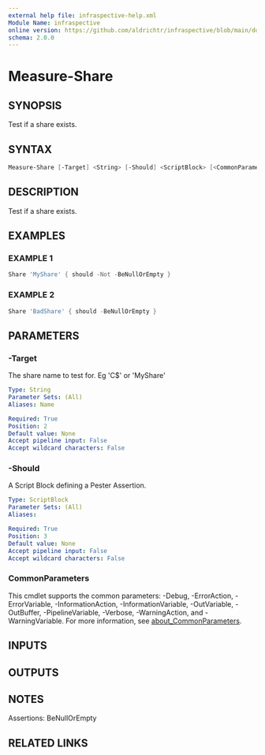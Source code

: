```yaml
---
external help file: infraspective-help.xml
Module Name: infraspective
online version: https://github.com/aldrichtr/infraspective/blob/main/docs/help/Measure-Share.md
schema: 2.0.0
---
```


# Measure-Share

## SYNOPSIS

Test if a share exists.

## SYNTAX

```powershell
Measure-Share [-Target] <String> [-Should] <ScriptBlock> [<CommonParameters>]
```

## DESCRIPTION

Test if a share exists.

## EXAMPLES

### EXAMPLE 1

```powershell
Share 'MyShare' { should -Not -BeNullOrEmpty }
```

### EXAMPLE 2

```powershell
Share 'BadShare' { should -BeNullOrEmpty }
```

## PARAMETERS

### -Target

The share name to test for.
Eg 'C$' or 'MyShare'

```yaml
Type: String
Parameter Sets: (All)
Aliases: Name

Required: True
Position: 2
Default value: None
Accept pipeline input: False
Accept wildcard characters: False
```

### -Should

A Script Block defining a Pester Assertion.

```yaml
Type: ScriptBlock
Parameter Sets: (All)
Aliases:

Required: True
Position: 3
Default value: None
Accept pipeline input: False
Accept wildcard characters: False
```

### CommonParameters

This cmdlet supports the common parameters: -Debug, -ErrorAction,
-ErrorVariable, -InformationAction, -InformationVariable, -OutVariable,
-OutBuffer, -PipelineVariable, -Verbose, -WarningAction, and -WarningVariable.
For more information, see
[about_CommonParameters](http://go.microsoft.com/fwlink/?LinkID=113216).

## INPUTS

## OUTPUTS

## NOTES

Assertions: BeNullOrEmpty

## RELATED LINKS
